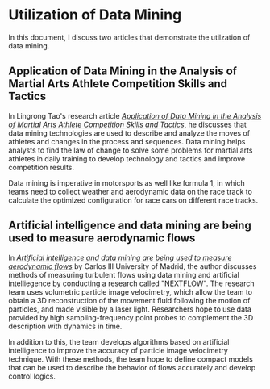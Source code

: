 # Utilization of Data Mining
In this document, I discuss two articles that demonstrate the utilzation of data mining.

## Application of Data Mining in the Analysis of Martial Arts Athlete Competition Skills and Tactics
In Lingrong Tao's research article [_Application of Data Mining in the Analysis of Martial Arts Athlete Competition Skills and Tactics_](https://www.hindawi.com/journals/jhe/2021/5574152/), he discusses that data mining technologies are used to describe and analyze the moves of athletes and changes in the process and sequences. Data mining helps analysts to find the law of change to solve some problems for martial arts athletes in daily training to develop technology and tactics and improve competition results. 

Data mining is imperative in motorsports as well like formula 1, in which teams need to collect weather and aerodynamic data on the race track to calculate the optimized configuration for race cars on different race tracks.

## Artificial intelligence and data mining are being used to measure aerodynamic flows

In [_Artificial intelligence and data mining are being used to measure aerodynamic flows_](https://phys.org/news2021-06-artificial-intelligence-aerodynamic.html) by Carlos III University of Madrid, the author discusses methods of measuring turbulent flows using data mining and artificial intelliegence by conducting a research called "NEXTFLOW". The research team uses volumetric particle image velocimetry, which allow the team to obtain a 3D reconstruction of the movement fluid following the motion of particles, and made visible by a laser light. Researchers hope to use data provided by high sampling-frequency point probes to complement the 3D description with dynamics in time.

In addition to this, the team develops algorithms based on artificial intelligence to improve the accuracy of particle image velocimetry technique. With these methods, the team hope to define compact models that can be used to describe the behavior of flows accurately and develop control logics. 